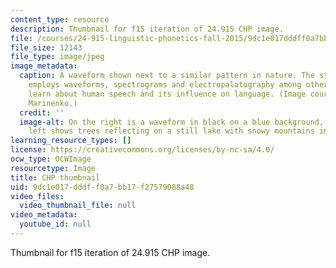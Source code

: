 ```yaml
---
content_type: resource
description: Thumbnail for f15 iteration of 24.915 CHP image.
file: /courses/24-915-linguistic-phonetics-fall-2015/9dc1e017dddff0a7bb17f27579088a48_24-915f15-th.jpg
file_size: 12143
file_type: image/jpeg
image_metadata:
  caption: A waveform shown next to a similar pattern in nature. The study of phonetics
    employs waveforms, spectrograms and electropalatography among other methods to
    learn about human speech and its influence on language. (Image courtesy of Anna
    Marinenko.)
  credit: ''
  image-alt: On the right is a waveform in black on a blue background, and on the
    left shows trees reflecting on a still lake with snowy mountains in the background.
learning_resource_types: []
license: https://creativecommons.org/licenses/by-nc-sa/4.0/
ocw_type: OCWImage
resourcetype: Image
title: CHP thumbnail
uid: 9dc1e017-dddf-f0a7-bb17-f27579088a48
video_files:
  video_thumbnail_file: null
video_metadata:
  youtube_id: null
---
```

Thumbnail for f15 iteration of 24.915 CHP image.